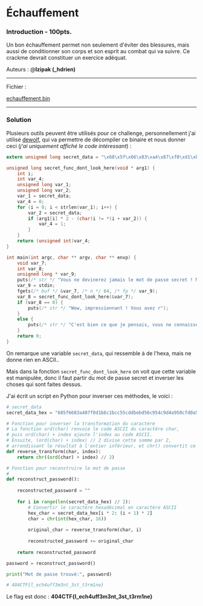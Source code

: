 <h1>Échauffement</h1>
<h3>Introduction - <b>100pts.</b></h3> 
<p>Un bon échauffement permet non seulement d'éviter des blessures, mais aussi de conditionner son corps et son esprit au combat qui va suivre. Ce crackme devrait constituer un exercice adéquat.

Auteurs : @<b>Izipak (_hdrien)</b></p>

<hr >


Fichier : 

<a href="./echauffement.bin">echauffement.bin</a>

<hr>

<h3>Solution</h3>

Plusieurs outils peuvent être utilisés pour ce challenge, personnellement j'ai utilisé <a href="https://github.com/fkie-cad/dewolf">dewolf</a>, qui va permettre de décompiler ce binaire et nous donner ceci (_j'ai uniquement affiché le code intéressant_) : 

```c
extern unsigned long secret_data = "\x68\x5f\x66\x83\xa4\x87\xf0\xd1\xb6\xc1\xbc\xc5\x5c\xdd\xbe\xbd\x56\xc9\x54\xc9\xd4\xa9\x50\xcf\xd0\xa5\xce\x4b\xc8\xbd\x44\xbd...";

unsigned long secret_func_dont_look_here(void * arg1) {
    int i;
    int var_4;
    unsigned long var_1;
    unsigned long var_2;
    var_1 = secret_data;
    var_4 = 0;
    for (i = 0; i < strlen(var_1); i++) {
        var_2 = secret_data;
        if (arg1[i] * 2 - (char)i != *(i + var_2)) {
            var_4 = 1;
        }
    }
    return (unsigned int)var_4;
}

int main(int argc, char ** argv, char ** envp) {
    void var_7;
    int var_8;
    unsigned long * var_9;
    puts(/* str */ "Vous ne devinerez jamais le mot de passe secret ! Mais allez-y, essayez..");
    var_9 = stdin;
    fgets(/* buf */ &var_7, /* n */ 64, /* fp */ var_9);
    var_8 = secret_func_dont_look_here(&var_7);
    if (var_8 == 0) {
        puts(/* str */ "Wow, impressionnant ! Vous avez r");
    }
    else {
        puts(/* str */ "C'est bien ce que je pensais, vous ne connaissez pas le mot de passe..");
    }
    return 0;
}

```

On remarque une variable `secret_data`, qui ressemble à de l'hexa, mais ne donne rien en ASCII..

Mais dans la fonction `secret_func_dont_look_here` on voit que cette variable est manipulée, donc il faut partir du mot de passe secret et inverser les choses qui sont faites dessus.

J'ai écrit un script en Python pour inverser ces méthodes, le voici :

```python
# secret_data
secret_data_hex = "685f6683a487f0d1b6c1bcc55cddbebd56c954c9d4a950cfd0a5ce4bc8bd44bd"

# Fonction pour inverser la transformation du caractère
# La fonction ord(char) renvoie le code ASCII du caractère char,
# puis ord(char) + index ajoute l'index au code ASCII. 
# Ensuite, (ord(char) + index) // 2 divise cette somme par 2, 
# arrondissant le résultat à l'entier inférieur, et chr() convertit ce nombre en un caractère ASCII.
def reverse_transform(char, index):
    return chr((ord(char) + index) // 2)

# Fonction pour reconstruire le mot de passe
# 
def reconstruct_password():
    
    reconstructed_password = ""
    
    for i in range(len(secret_data_hex) // 2):
        # Convertir le caractère hexadécimal en caractère ASCII
        hex_char = secret_data_hex[i * 2: (i + 1) * 2]
        char = chr(int(hex_char, 16))
        
        original_char = reverse_transform(char, i)
        
        reconstructed_password += original_char
        
    return reconstructed_password

password = reconstruct_password()

print("Mot de passe trouvé:", password)

# 404CTF{l_ech4uff3m3nt_3st_t3rm1ne}
```

Le flag est donc : <b>404CTF{l_ech4uff3m3nt_3st_t3rm1ne}</b>